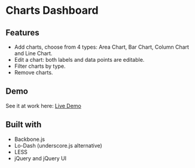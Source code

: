 # Charts Dashboard

## Features

* Add charts, choose from 4 types: Area Chart, Bar Chart, Column Chart and Line Chart.
* Edit a chart: both labels and data points are editable.
* Filter charts by type.
* Remove charts.

## Demo

See it at work here: [Live Demo](https://googledrive.com/host/0B7tLcr4CYsvTRVU0MVhwNEl3RjQ/)



## Built with

* Backbone.js
* Lo-Dash (underscore.js alternative)
* LESS
* jQuery and jQuery UI
